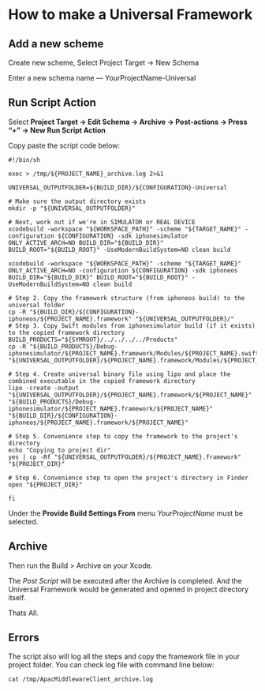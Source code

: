 # How to make a Universal Framework

## Add a new scheme

Create new scheme, Select Project Target → New Schema

Enter a new schema name — YourProjectName-Universal


## Run Script Action

Select **Project Target → Edit Schema → Archive → Post-actions → Press “+” → New Run Script Action**

Copy paste the script code below:

```
#!/bin/sh

exec > /tmp/${PROJECT_NAME}_archive.log 2>&1

UNIVERSAL_OUTPUTFOLDER=${BUILD_DIR}/${CONFIGURATION}-Universal

# Make sure the output directory exists
mkdir -p "${UNIVERSAL_OUTPUTFOLDER}"

# Next, work out if we're in SIMULATOR or REAL DEVICE
xcodebuild -workspace "${WORKSPACE_PATH}" -scheme "${TARGET_NAME}" -configuration ${CONFIGURATION} -sdk iphonesimulator ONLY_ACTIVE_ARCH=NO BUILD_DIR="${BUILD_DIR}" BUILD_ROOT="${BUILD_ROOT}" -UseModernBuildSystem=NO clean build

xcodebuild -workspace "${WORKSPACE_PATH}" -scheme "${TARGET_NAME}" ONLY_ACTIVE_ARCH=NO -configuration ${CONFIGURATION} -sdk iphoneos  BUILD_DIR="${BUILD_DIR}" BUILD_ROOT="${BUILD_ROOT}" -UseModernBuildSystem=NO clean build

# Step 2. Copy the framework structure (from iphoneos build) to the universal folder
cp -R "${BUILD_DIR}/${CONFIGURATION}-iphoneos/${PROJECT_NAME}.framework" "${UNIVERSAL_OUTPUTFOLDER}/"
# Step 3. Copy Swift modules from iphonesimulator build (if it exists) to the copied framework directory
BUILD_PRODUCTS="${SYMROOT}/../../../../Products"
cp -R "${BUILD_PRODUCTS}/Debug-iphonesimulator/${PROJECT_NAME}.framework/Modules/${PROJECT_NAME}.swiftmodule/." "${UNIVERSAL_OUTPUTFOLDER}/${PROJECT_NAME}.framework/Modules/${PROJECT_NAME}.swiftmodule"

# Step 4. Create universal binary file using lipo and place the combined executable in the copied framework directory
lipo -create -output "${UNIVERSAL_OUTPUTFOLDER}/${PROJECT_NAME}.framework/${PROJECT_NAME}" "${BUILD_PRODUCTS}/Debug-iphonesimulator/${PROJECT_NAME}.framework/${PROJECT_NAME}" "${BUILD_DIR}/${CONFIGURATION}-iphoneos/${PROJECT_NAME}.framework/${PROJECT_NAME}"

# Step 5. Convenience step to copy the framework to the project's directory
echo "Copying to project dir"
yes | cp -Rf "${UNIVERSAL_OUTPUTFOLDER}/${PROJECT_NAME}.framework" "${PROJECT_DIR}"

# Step 6. Convenience step to open the project's directory in Finder
open "${PROJECT_DIR}"

fi
```

Under the **Provide Build Settings From** menu *YourProjectName* must be selected.

## Archive

Then run the Build > Archive on your Xcode.

The *Post Script* will be executed after the Archive is completed. And the Universal Framework would be generated and opened in project directory itself.

Thats All.

## Errors 

The script also will log all the steps and copy the framework file in your project folder. You can check log file with command line below:

```
cat /tmp/ApacMiddlewareClient_archive.log
```
